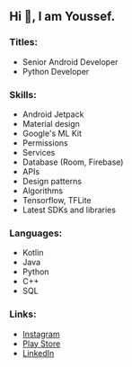 ## Hi 👋, I am Youssef.

### Titles: 
* Senior Android Developer
* Python Developer

### Skills:
* Android Jetpack
* Material design
* Google's ML Kit
* Permissions
* Services
* Database (Room, Firebase)
* APIs
* Design patterns
* Algorithms
* Tensorflow, TFLite
* Latest SDKs and libraries

### Languages:
* Kotlin
* Java
* Python
* C++
* SQL

### Links: 
* [Instagram](https://www.instagram.com/youssefmoataz_/)
* [Play Store](https://play.google.com/store/apps/dev?id=6245006738668751785)
* [LinkedIn](https://www.linkedin.com/in/youssef-moataz-245713196)

<!-- Links with images
### Links: 
* [![Instagram]()](https://www.instagram.com/youssefmoataz_/)
* [![Play store page](https://play-lh.googleusercontent.com/RCIbmmfRJjV3XaIglkqfj4Y6b-IcICKQSwwF3Nj99zJb5h7EpCP7T5CAJEzbuAMI7-4=w144-h144-n-rw)](https://play.google.com/store/apps/dev?id=6245006738668751785) -->


<!---
YoussefMoataz/YoussefMoataz is a ✨ special ✨ repository because its `README.md` (this file) appears on your GitHub profile.
You can click the Preview link to take a look at your changes.
--->
